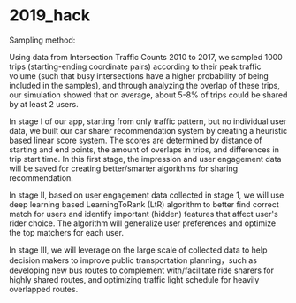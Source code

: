 # 2019_hack

Sampling method:

Using data from Intersection Traffic Counts 2010 to 2017, we sampled 1000 trips (starting-ending coordinate pairs) according to their peak traffic volume (such that busy intersections have a higher probability of being included in the samples), and through analyzing the overlap of these trips, our simulation showed that on average, about 5-8% of trips could be shared by at least 2 users.

In stage I of our app, starting from only traffic pattern, but no individual user data, we built our car sharer recommendation system by creating a heuristic based linear score system. The scores are determined by distance of starting and end points, the amount of overlaps in trips, and differences in trip start time. In this first stage, the impression and user engagement data will be saved for creating better/smarter algorithms for sharing recommendation.

In stage II, based on user engagement data collected in stage 1, we will use deep learning based LearningToRank (LtR) algorithm to better find correct match for users and identify important (hidden) features that affect user's rider choice. The algorithm will generalize user preferences and optimize the top matchers for each user.

In stage III, we will leverage on the large scale of collected data to help decision makers to improve public transportation planning，such as developing new bus routes to complement with/facilitate ride sharers for highly shared routes, and optimizing traffic light schedule for heavily overlapped routes.



